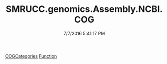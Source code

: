 ﻿---
title: SMRUCC.genomics.Assembly.NCBI.COG
date: 7/7/2016 5:41:17 PM
---

[COGCategories](T-SMRUCC.genomics.Assembly.NCBI.COG.COGCategories.html)
[Function](T-SMRUCC.genomics.Assembly.NCBI.COG.Function.html)
